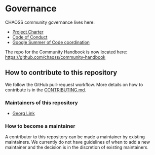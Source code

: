 # Governance
CHAOSS community governance lives here:

* [Project Charter](project-charter.md)
* [Code of Conduct](code-of-conduct.md)
* [Google Summer of Code coordination](GSoC-interest.md)

The repo for the Community Handbook is now located here: https://github.com/chaoss/community-handbook

## How to contribute to this repository

We follow the GitHub pull-request workflow. More details on how to contribute is in the [CONTRIBUTING.md](CONTRIBUTING.md).

### Maintainers of this repository

* [Georg Link](https://github.com/GeorgLink)

### How to become a maintainer

A contributor to this repository can be made a maintainer by existing maintainers. 
We currently do not have guidelines of when to add a new maintainer and the decision is in the discretion of existing maintainers.

